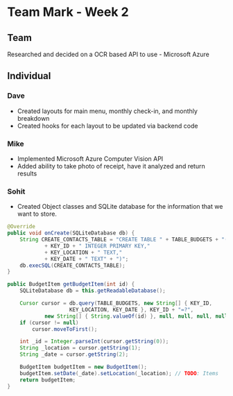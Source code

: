 # Team Mark - Week 2

## Team

Researched and decided on a OCR based API to use - Microsoft Azure

## Individual

### Dave

 - Created layouts for main menu, monthly check-in, and monthly breakdown
 - Created hooks for each layout to be updated via backend code

### Mike

- Implemented Microsoft Azure Computer Vision API
- Added ability to take photo of receipt, have it analyzed and return results

### Sohit
* Created Object classes and SQLite database for the information that we want to store.

```Java
@Override
public void onCreate(SQLiteDatabase db) {
    String CREATE_CONTACTS_TABLE = "CREATE TABLE " + TABLE_BUDGETS + "("
            + KEY_ID + " INTEGER PRIMARY KEY,"
            + KEY_LOCATION + " TEXT,"
            + KEY_DATE + " TEXT" + ")";
    db.execSQL(CREATE_CONTACTS_TABLE);
}

public BudgetItem getBudgetItem(int id) {
    SQLiteDatabase db = this.getReadableDatabase();

    Cursor cursor = db.query(TABLE_BUDGETS, new String[] { KEY_ID,
                    KEY_LOCATION, KEY_DATE }, KEY_ID + "=?",
            new String[] { String.valueOf(id) }, null, null, null, null);
    if (cursor != null)
        cursor.moveToFirst();

    int _id = Integer.parseInt(cursor.getString(0));
    String _location = cursor.getString(1);
    String _date = cursor.getString(2);

    BudgetItem budgetItem = new BudgetItem();
    budgetItem.setDate(_date).setLocation(_location); // TODO: Items
    return budgetItem;
}
```

